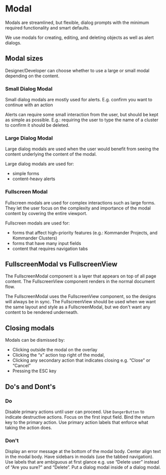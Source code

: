 # Modal

Modals are streamlined, but flexible, dialog prompts with the minimum required functionality and smart defaults.

We use modals for creating, editing, and deleting objects as well as alert dialogs.

## Modal sizes

Designer/Developer can choose whether to use a large or small modal depending on the content.

### Small Dialog Modal
Small dialog modals are mostly used for alerts. E.g. confirm you want to continue with an action

Alerts can require some small interaction from the user, but should be kept as simple as possible. E.g.: requiring the user to type the name of a cluster to confirm it should be deleted.


### Large Dialog Modal
Large dialog modals are used when the user would benefit from seeing the content underlying the content of the modal.

Large dialog modals are used for:
- simple forms
- content-heavy alerts

### Fullscreen Modal
Fullscreen modals are used for complex interactions such as large forms. They let the user focus on the complexity and importance of the modal content by covering the entire viewport.

Fullscreen modals are used for:
- forms that affect high-priority features (e.g.: Kommander Projects, and Kommander Clusters)
- forms that have many input fields
- content that requires navigation tabs

## FullscreenModal vs FullscreenView

The FullscreenModal component is a layer that appears on top of all page content.
The FullscreenView component renders in the normal document flow.

The FullscreenModal uses the FullscreenView component, so the designs will always be in sync. The FullscreenView should be used when we want the same layout and style as a FullscreenModal, but we don't want any content to be rendered underneath.


## Closing modals

Modals can be dismissed by:

- Clicking outside the modal on the overlay
- Clicking the “x” action top right of the modal,
- Clicking any secondary action that indicates closing e.g. “Close” or “Cancel”
- Pressing the ESC key

## Do's and Dont's

### Do

Disable primary actions until user can proceed.
Use `DangerButton` to indicate destructive actions.
Focus on the first input field.
Bind the return key to the primary action.
Use primary action labels that enforce what taking the action does.

### Don't

Display an error message at the bottom of the modal body.
Center align text in the modal body.
Have sidebars in modals (use the tabbed navigation).
Use labels that are ambiguous at first glance e.g. use “Delete user” instead of “Are you sure?" and “Delete”.
Put a dialog modal inside of a dialog modal.
